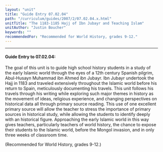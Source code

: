 ```yaml
---
layout: "unit"
title: "Guide Entry 07.02.04"
path: "/curriculum/guides/2007/2/07.02.04.x.html"
unitTitle: "The 1183-1185 Hajj of Ibn Jubayr and Teaching Islam"
unitAuthor: "Justin Boucher"
keywords: ""
recommendedFor: "Recommended for World History, grades 9-12."
---
```

<body>
<hr/>
<h4>
Guide Entry to 07.02.04:
</h4>
<p>
The goal of this unit is to guide high school history students in a study of the early Islamic world through the eyes of a 12th century Spanish pilgrim, Abul-Husayn Muhammad ibn Ahmed ibn Jubayr. Ibn Jubayr undertook the Hajj in 1183 and traveled extensively throughout the Islamic world before his return to Spain, meticulously documenting his travels. This unit follows his travels through his writing while exploring such major themes in history as the movement of ideas, religious experience, and changing perspectives on historical data all through primary source reading. This use of one excellent primary source will allow the teacher to stress the importance of primary sources in historical study, while allowing the students to identify deeply with an historical figure. Approaching the early Islamic world in this way gives teachers, particularly teachers of world history, the chance to expose their students to the Islamic world, before the Mongol invasion, and in only three weeks of classroom time.
</p>
<p>
(Recommended for World History, grades 9-12.)
</p>
</body>